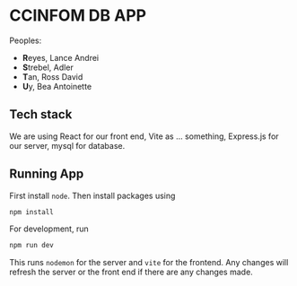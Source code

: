 # CCINFOM DB APP

Peoples:

- **R**eyes, Lance Andrei
- **S**trebel, Adler
- **T**an, Ross David
- **U**y, Bea Antoinette

## Tech stack

We are using React for our front end, Vite as ... something, Express.js for our server, mysql for database.

## Running App

First install `node`. Then install packages using
```bash
npm install
```


For development, run

```bash
npm run dev
```

This runs `nodemon` for the server and `vite` for the frontend. Any changes will refresh the server or the front end if there are any changes made.